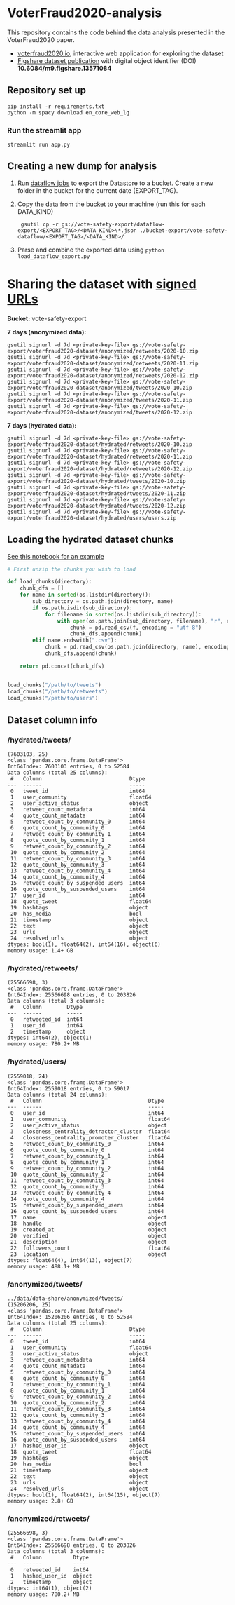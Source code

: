 # VoterFraud2020-analysis
This repository contains the code behind the data analysis presented in the VoterFraud2020 paper.

- [voterfraud2020.io](http://voterfraud2020.io), interactive web application for exploring the dataset
- [Figshare dataset publication](https://doi.org/10.6084/m9.figshare.13571084) with digital object identifier (DOI) **10.6084/m9.figshare.13571084**


## Repository set up
```
pip install -r requirements.txt
python -m spacy download en_core_web_lg
```

### Run the streamlit app
```
streamlit run app.py
```

## Creating a new dump for analysis

1. Run [dataflow jobs](https://console.cloud.google.com/dataflow/jobs?project=vote-safety&authuser=2) to export the Datastore to a bucket. Create a new folder in the bucket for the current date (EXPORT_TAG).
2. Copy the data from the bucket to your machine (run this for each DATA_KIND) 
   ```
    gsutil cp -r gs://vote-safety-export/dataflow-export/<EXPORT_TAG>/<DATA_KIND>\*.json ./bucket-export/vote-safety-dataflow/<EXPORT_TAG>/<DATA_KIND>/
    ```

3. Parse and combine the exported data using `python load_dataflow_export.py`


# Sharing the dataset with [signed URLs](https://cloud.google.com/storage/docs/gsutil/commands/signurl)

**Bucket:** vote-safety-export

**7 days (anonymized data):**
```
gsutil signurl -d 7d <private-key-file> gs://vote-safety-export/voterfraud2020-dataset/anonymized/retweets/2020-10.zip
gsutil signurl -d 7d <private-key-file> gs://vote-safety-export/voterfraud2020-dataset/anonymized/retweets/2020-11.zip
gsutil signurl -d 7d <private-key-file> gs://vote-safety-export/voterfraud2020-dataset/anonymized/retweets/2020-12.zip
gsutil signurl -d 7d <private-key-file> gs://vote-safety-export/voterfraud2020-dataset/anonymized/tweets/2020-10.zip
gsutil signurl -d 7d <private-key-file> gs://vote-safety-export/voterfraud2020-dataset/anonymized/tweets/2020-11.zip
gsutil signurl -d 7d <private-key-file> gs://vote-safety-export/voterfraud2020-dataset/anonymized/tweets/2020-12.zip
```

**7 days (hydrated data):**
```
gsutil signurl -d 7d <private-key-file> gs://vote-safety-export/voterfraud2020-dataset/hydrated/retweets/2020-10.zip
gsutil signurl -d 7d <private-key-file> gs://vote-safety-export/voterfraud2020-dataset/hydrated/retweets/2020-11.zip
gsutil signurl -d 7d <private-key-file> gs://vote-safety-export/voterfraud2020-dataset/hydrated/retweets/2020-12.zip
gsutil signurl -d 7d <private-key-file> gs://vote-safety-export/voterfraud2020-dataset/hydrated/tweets/2020-10.zip
gsutil signurl -d 7d <private-key-file> gs://vote-safety-export/voterfraud2020-dataset/hydrated/tweets/2020-11.zip
gsutil signurl -d 7d <private-key-file> gs://vote-safety-export/voterfraud2020-dataset/hydrated/tweets/2020-12.zip
gsutil signurl -d 7d <private-key-file> gs://vote-safety-export/voterfraud2020-dataset/hydrated/users/users.zip
```


## Loading the hydrated dataset chunks
[See this notebook for an example](https://github.com/sTechLab/VoterFraud2020/blob/main/example_statistics.ipynb)
```python
# First unzip the chunks you wish to load

def load_chunks(directory):
    chunk_dfs = []
    for name in sorted(os.listdir(directory)):
        sub_directory = os.path.join(directory, name)
        if os.path.isdir(sub_directory):
            for filename in sorted(os.listdir(sub_directory)):
                with open(os.path.join(sub_directory, filename), "r", encoding="utf-8") as f:
                    chunk = pd.read_csv(f, encoding = "utf-8")
                    chunk_dfs.append(chunk)
        elif name.endswith(".csv"):
            chunk = pd.read_csv(os.path.join(directory, name), encoding = "utf-8")
            chunk_dfs.append(chunk)

    return pd.concat(chunk_dfs)


load_chunks("/path/to/tweets")
load_chunks("/path/to/retweets")
load_chunks("/path/to/users")
```

## Dataset column info
### /hydrated/tweets/
```
(7603103, 25)
<class 'pandas.core.frame.DataFrame'>
Int64Index: 7603103 entries, 0 to 52584
Data columns (total 25 columns):
 #   Column                            Dtype  
---  ------                            -----  
 0   tweet_id                          int64  
 1   user_community                    float64
 2   user_active_status                object 
 3   retweet_count_metadata            int64  
 4   quote_count_metadata              int64  
 5   retweet_count_by_community_0      int64  
 6   quote_count_by_community_0        int64  
 7   retweet_count_by_community_1      int64  
 8   quote_count_by_community_1        int64  
 9   retweet_count_by_community_2      int64  
 10  quote_count_by_community_2        int64  
 11  retweet_count_by_community_3      int64  
 12  quote_count_by_community_3        int64  
 13  retweet_count_by_community_4      int64  
 14  quote_count_by_community_4        int64  
 15  retweet_count_by_suspended_users  int64  
 16  quote_count_by_suspended_users    int64  
 17  user_id                           int64  
 18  quote_tweet                       float64
 19  hashtags                          object 
 20  has_media                         bool   
 21  timestamp                         object 
 22  text                              object 
 23  urls                              object 
 24  resolved_urls                     object 
dtypes: bool(1), float64(2), int64(16), object(6)
memory usage: 1.4+ GB
```
### /hydrated/retweets/
```
(25566698, 3)
<class 'pandas.core.frame.DataFrame'>
Int64Index: 25566698 entries, 0 to 203826
Data columns (total 3 columns):
 #   Column        Dtype 
---  ------        ----- 
 0   retweeted_id  int64 
 1   user_id       int64 
 2   timestamp     object
dtypes: int64(2), object(1)
memory usage: 780.2+ MB
```
### /hydrated/users/
```
(2559018, 24)
<class 'pandas.core.frame.DataFrame'>
Int64Index: 2559018 entries, 0 to 59017
Data columns (total 24 columns):
 #   Column                                  Dtype  
---  ------                                  -----  
 0   user_id                                 int64  
 1   user_community                          float64
 2   user_active_status                      object 
 3   closeness_centrality_detractor_cluster  float64
 4   closeness_centrality_promoter_cluster   float64
 5   retweet_count_by_community_0            int64  
 6   quote_count_by_community_0              int64  
 7   retweet_count_by_community_1            int64  
 8   quote_count_by_community_1              int64  
 9   retweet_count_by_community_2            int64  
 10  quote_count_by_community_2              int64  
 11  retweet_count_by_community_3            int64  
 12  quote_count_by_community_3              int64  
 13  retweet_count_by_community_4            int64  
 14  quote_count_by_community_4              int64  
 15  retweet_count_by_suspended_users        int64  
 16  quote_count_by_suspended_users          int64  
 17  name                                    object 
 18  handle                                  object 
 19  created_at                              object 
 20  verified                                object 
 21  description                             object 
 22  followers_count                         float64
 23  location                                object 
dtypes: float64(4), int64(13), object(7)
memory usage: 488.1+ MB
```
### /anonymized/tweets/
```
../data/data-share/anonymized/tweets/
(15206206, 25)
<class 'pandas.core.frame.DataFrame'>
Int64Index: 15206206 entries, 0 to 52584
Data columns (total 25 columns):
 #   Column                            Dtype  
---  ------                            -----  
 0   tweet_id                          int64  
 1   user_community                    float64
 2   user_active_status                object 
 3   retweet_count_metadata            int64  
 4   quote_count_metadata              int64  
 5   retweet_count_by_community_0      int64  
 6   quote_count_by_community_0        int64  
 7   retweet_count_by_community_1      int64  
 8   quote_count_by_community_1        int64  
 9   retweet_count_by_community_2      int64  
 10  quote_count_by_community_2        int64  
 11  retweet_count_by_community_3      int64  
 12  quote_count_by_community_3        int64  
 13  retweet_count_by_community_4      int64  
 14  quote_count_by_community_4        int64  
 15  retweet_count_by_suspended_users  int64  
 16  quote_count_by_suspended_users    int64  
 17  hashed_user_id                    object 
 18  quote_tweet                       float64
 19  hashtags                          object 
 20  has_media                         bool   
 21  timestamp                         object 
 22  text                              object 
 23  urls                              object 
 24  resolved_urls                     object 
dtypes: bool(1), float64(2), int64(15), object(7)
memory usage: 2.8+ GB
```
### /anonymized/retweets/
```
(25566698, 3)
<class 'pandas.core.frame.DataFrame'>
Int64Index: 25566698 entries, 0 to 203826
Data columns (total 3 columns):
 #   Column          Dtype 
---  ------          ----- 
 0   retweeted_id    int64 
 1   hashed_user_id  object
 2   timestamp       object
dtypes: int64(1), object(2)
memory usage: 780.2+ MB
```